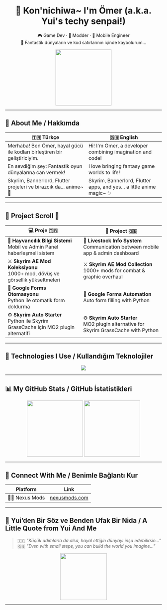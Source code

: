 <h1 align="center">🌸 Kon'nichiwa~ I'm Ömer (a.k.a. Yui's techy senpai!)</h1>

<p align="center">
  🎮 Game Dev · 🧠 Modder · 📱 Mobile Engineer  
  <br>
  🏯 Fantastik dünyaların ve kod satırlarının içinde kaybolurum...
</p>

<p align="center">
  <img src="https://media.tenor.com/ZX1RxJwSmSEAAAAC/anime-girl.gif" height="180"/>
</p>

---

## 🍡 About Me / Hakkımda

| 🇹🇷 Türkçe                                                                 | 🇬🇧 English                                                                  |
|---------------------------------------------------------------------------|------------------------------------------------------------------------------|
| Merhaba! Ben Ömer, hayal gücü ile kodları birleştiren bir geliştiriciyim. | Hi! I'm Ömer, a developer combining imagination and code!                    |
| En sevdiğim şey: Fantastik oyun dünyalarına can vermek!                  | I love bringing fantasy game worlds to life!                                |
| Skyrim, Bannerlord, Flutter projeleri ve birazcık da... anime~ 🎀       | Skyrim, Bannerlord, Flutter apps, and yes... a little anime magic~ ✨       |

---

## 🎌 Project Scroll 📜

| 💻 Proje 🇹🇷                                                                                   | 🧠 Project 🇬🇧                                                                                |
|-----------------------------------------------------------------------------------------------|---------------------------------------------------------------------------------------------|
| 🐄 **Hayvancılık Bilgi Sistemi** <br> Mobil ve Admin Panel haberleşmeli sistem                | 🐄 **Livestock Info System** <br> Communication between mobile app & admin dashboard         |
| ⚔️ **Skyrim AE Mod Koleksiyonu** <br> 1000+ mod, dövüş ve görsellik yükseltmeleri             | ⚔️ **Skyrim AE Mod Collection** <br> 1000+ mods for combat & graphic overhaul                |
| 🤖 **Google Forms Otomasyonu** <br> Python ile otomatik form doldurma                         | 🤖 **Google Forms Automation** <br> Auto form filling with Python                            |
| ⚙ **Skyrim Auto Starter** <br> Python ile Skyrim GrassCache için MO2 plugin alternatifi       | ⚙ **Skyrim Auto Starter** <br> MO2 plugin alternative for Skyrim GrassCache with Python     |

---

## 🍥 Technologies I Use / Kullandığım Teknolojiler

<p align="center">
  <img src="https://skillicons.dev/icons?i=flutter,dart,cs,python,unity,firebase,vscode,github" />
</p>

---

## 📊 My GitHub Stats / GitHub İstatistikleri

<div align="center">
  <img src="https://github-readme-stats.vercel.app/api?username=CaptainChair000&show_icons=true&theme=tokyonight&hide_border=true" height="180"/>
  <img src="https://github-readme-stats.vercel.app/api/top-langs/?username=CaptainChair000&layout=compact&theme=tokyonight&hide_border=true" height="180"/>
</div>

---

## 💖 Connect With Me / Benimle Bağlantı Kur

| Platform         | Link |
|------------------|------|
| 🧙‍♂️ Nexus Mods    | [nexusmods.com](https://nexusmods.com/users/TheDarkGamers000) |

---

## 🌸 Yui’den Bir Söz ve Benden Ufak Bir Nida / A Little Quote from Yui And Me

> 🇹🇷 *"Küçük adımlarla da olsa, hayal ettiğin dünyayı inşa edebilirsin…"*  
> 🇬🇧 *"Even with small steps, you can build the world you imagine..."*

<p align="center">
  <img src="https://media.tenor.com/SRXXKQgq6fYAAAAC/anime-girl-cute.gif" height="150"/>
</p>

---

